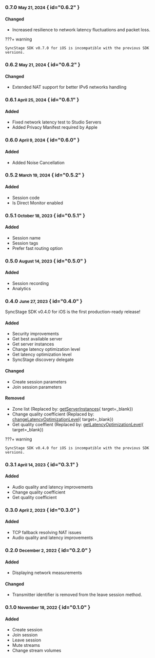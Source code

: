 ### 0.7.0 <small>May 21, 2024</small> { id="0.6.2" }

#### Changed
* Increased resilience to network latency fluctuations and packet loss.


???+ warning

    SyncStage SDK v0.7.0 for iOS is incompatible with the previous SDK versions.


### 0.6.2 <small>May 21, 2024</small> { id="0.6.2" }

#### Changed

* Extended NAT support for better IPv6 networks handling

### 0.6.1 <small>April 25, 2024</small> { id="0.6.1" }

#### Added

* Fixed network latency test to Studio Servers
* Added Privacy Manifest required by Apple

### 0.6.0 <small>April 9, 2024</small> { id="0.6.0" }

#### Added

*  Added Noise Cancellation

### 0.5.2 <small>March 19, 2024</small> { id="0.5.2" }

#### Added

* Session code
* Is Direct Monitor enabled


### 0.5.1 <small>October 18, 2023</small> { id="0.5.1" }

#### Added

* Session name
* Session tags
* Prefer fast routing option


### 0.5.0 <small>August 14, 2023</small> { id="0.5.0" }

#### Added

* Session recording
* Analytics

### 0.4.0 <small>June 27, 2023</small> { id="0.4.0" }

SyncStage SDK v0.4.0 for iOS is the first production-ready release!

#### Added

* Security improvements
* Get best available server
* Get server instances
* Change latency optimization level
* Get latency optimization level
* SyncStage discovery delegate

#### Changed

* Create session parameters
* Join session parameters

#### Removed

* Zone list (Replaced by: [getServerInstances](../sdk-methods/#get-server-instances){ target=_blank})
* Change quality coefficient (Replaced by: [changeLatencyOptimizationLevel](../sdk-methods/#change-latency-optimization-level){ target=_blank})
* Get quality coeffient (Replaced by: [getLatencyOptimizationLevel](../sdk-methods/#get-latency-optimization-level){ target=_blank})


???+ warning

    SyncStage SDK v0.4.0 for iOS is incompatible with the previous SDK versions.


### 0.3.1 <small>April 14, 2023</small> { id="0.3.1" }
#### Added
* Audio quality and latency improvements
* Change quality coefficient
* Get quality coefficient

### 0.3.0 <small>April 2, 2023</small> { id="0.3.0" }
#### Added
* TCP fallback resolving NAT issues
* Audio quality and latency improvements

### 0.2.0 <small>December 2, 2022</small> { id="0.2.0" }
#### Added

* Displaying network measurements

#### Changed

* Transmitter identifier is removed from the leave session method.

### 0.1.0 <small>November 18, 2022</small> { id="0.1.0" }
#### Added

* Create session
* Join session
* Leave session
* Mute streams
* Change stream volumes
